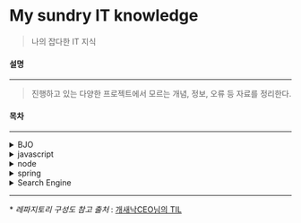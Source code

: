 My sundry IT knowledge
===
> 나의 잡다한 IT 지식

#### 설명
---
> 진행하고 있는 다양한 프로젝트에서 모르는 개념, 정보, 오류 등 자료를 정리한다.

#### 목차
---
<details markdown="1">
<summary> BJO </summary>

- [10809번 문제](https://github.com/KimSoyoung227/til/blob/master/BJO/%5B20210107%5D%2010809%EB%AC%B8%EC%A0%9C.md)
- [10950번 문제 에러 원인 분석](https://github.com/KimSoyoung227/til/blob/master/BJO/%5B20210113%5D%2010950%EB%AC%B8%EC%A0%9C.md)

</details>

<details markdown="1">
<summary> javascript </summary>

- [javascript란](https://github.com/KimSoyoung227/til/blob/master/javascript/%5B20191112%5D%20javascript%EB%9E%80.md)

</details>
<details markdown="1">
<summary> node </summary>

- [express란](https://github.com/KimSoyoung227/til/blob/master/node/%5B20191112%5D%20express%EB%9E%80.md)
- [nodejs란](https://github.com/KimSoyoung227/til/blob/master/node/%5B20191112%5D%20nodejs%EB%9E%80.md)
    
</details>
<details markdown="1">
<summary> spring </summary>

- [Address already in use 에러](https://github.com/KimSoyoung227/til/blob/master/spring/%5B20191030%5D%20Address%20already%20in%20use%20%EC%97%90%EB%9F%AC.md)
- [tiles 적용 중 Attribute 'body' not found 에러](https://github.com/KimSoyoung227/til/blob/master/spring/%5B20191031%5D%20tiles%20%EC%A0%81%EC%9A%A9%20%EC%A4%91%20Attribute%20'body'%20not%20found%20%EC%97%90%EB%9F%AC.md)
      
</details>
<details markdown="1">
<summary> Search Engine </summary>

- [검색엔진 솔루션,라이브러리,오픈소스 종류](https://github.com/KimSoyoung227/til/blob/master/Search%20Engine/%5B20210112%5D%20%EA%B2%80%EC%83%89%EC%97%94%EC%A7%84%20%EC%86%94%EB%A3%A8%EC%85%98%2C%EB%9D%BC%EC%9D%B4%EB%B8%8C%EB%9F%AC%EB%A6%AC%2C%EC%98%A4%ED%94%88%EC%86%8C%EC%8A%A4%20%EC%A2%85%EB%A5%98.md)
- [검색엔진과 인공지능의 관계](https://github.com/KimSoyoung227/til/blob/master/Search%20Engine/%5B20210114%5D%20%EA%B2%80%EC%83%89%EC%97%94%EC%A7%84%EA%B3%BC%20%EC%9D%B8%EA%B3%B5%EC%A7%80%EB%8A%A5%EC%9D%98%20%EA%B4%80%EA%B3%84.md)
      
</details>

---
\* _레파지토리 구성도 참고 출처_ : [개새낙CEO님의 TIL](https://github.com/yj-oh/til#-database)
